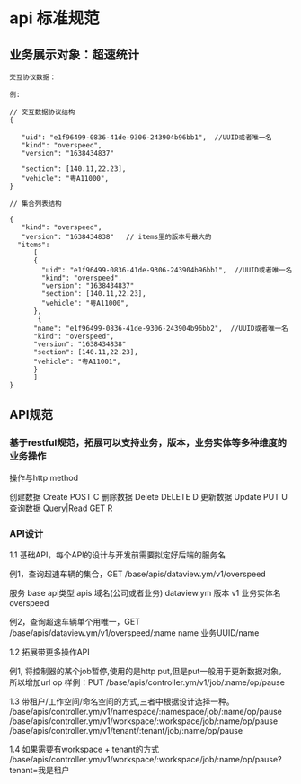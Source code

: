 # api 标准规范


## 业务展示对象：超速统计

```
交互协议数据：

例:

// 交互数据协议结构
{
 
   "uid": "e1f96499-0836-41de-9306-243904b96bb1",  //UUID或者唯一名
   "kind": "overspeed",
   "version": "1638434837"

   "section": [140.11,22.23],
   "vehicle": "粤A11000",
}

// 集合列表结构

{
   "kind": "overspeed",
   "version": "1638434838"   // items里的版本号最大的
  "items":
      [
      {
        "uid": "e1f96499-0836-41de-9306-243904b96bb1",  //UUID或者唯一名
        "kind": "overspeed",
        "version": "1638434837"
        "section": [140.11,22.23],
        "vehicle": "粤A11000",
      },
       {
      "name": "e1f96499-0836-41de-9306-243904b96bb2",  //UUID或者唯一名
      "kind": "overspeed",
      "version": "1638434838"
      "section": [140.11,22.23],
      "vehicle": "粤A11001",
      }
      ]
}
```

## API规范

### 基于restful规范，拓展可以支持业务，版本，业务实体等多种维度的业务操作

操作与http method

创建数据 Create    POST     C
删除数据 Delete    DELETE   D
更新数据 Update    PUT      U
查询数据 Query|Read  GET    R

### API设计

1.1 基础API，每个API的设计与开发前需要拟定好后端的服务名

例1，查询超速车辆的集合，GET /base/apis/dataview.ym/v1/overspeed

服务                  base
api类型        apis
域名(公司或者业务)   dataview.ym
版本         v1
业务实体名       overspeed
 
例2，查询超速车辆单个用唯一，GET /base/apis/dataview.ym/v1/overspeed/:name
name                  业务UUID/name

1.2 拓展带更多操作API

例1, 将控制器的某个job暂停,使用的是http put,但是put一般用于更新数据对象，所以增加url op
样例：PUT /base/apis/controller.ym/v1/job/:name/op/pause

1.3 带租户/工作空间/命名空间的方式,三者中根据设计选择一种。
/base/apis/controller.ym/v1/namespace/:namespace/job/:name/op/pause
/base/apis/controller.ym/v1/workspace/:workspace/job/:name/op/pause
/base/apis/controller.ym/v1/tenant/:tenant/job/:name/op/pause

1.4 如果需要有workspace + tenant的方式
/base/apis/controller.ym/v1/workspace/:workspace/job/:name/op/pause?tenant=我是租户
